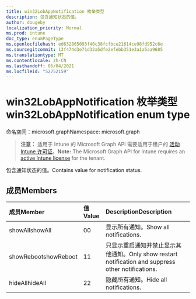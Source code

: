 ```yaml
---
title: win32LobAppNotification 枚举类型
description: 包含通知状态的值。
author: dougeby
localization_priority: Normal
ms.prod: intune
doc_type: enumPageType
ms.openlocfilehash: ed632865093f40c38fcfbce21614ce98fd952c6e
ms.sourcegitcommit: 13f474d3e71d32a5dfe2efebb351e3a1a5aa9685
ms.translationtype: MT
ms.contentlocale: zh-CN
ms.lasthandoff: 06/04/2021
ms.locfileid: "52752159"
---
```

# <a name="win32lobappnotification-enum-type"></a><span data-ttu-id="8c2b6-103">win32LobAppNotification 枚举类型</span><span class="sxs-lookup"><span data-stu-id="8c2b6-103">win32LobAppNotification enum type</span></span>

<span data-ttu-id="8c2b6-104">命名空间：microsoft.graph</span><span class="sxs-lookup"><span data-stu-id="8c2b6-104">Namespace: microsoft.graph</span></span>

> <span data-ttu-id="8c2b6-105">**注意：** 适用于 Intune 的 Microsoft Graph API 需要适用于租户的 [活动 Intune 许可证](https://go.microsoft.com/fwlink/?linkid=839381)。</span><span class="sxs-lookup"><span data-stu-id="8c2b6-105">**Note:** The Microsoft Graph API for Intune requires an [active Intune license](https://go.microsoft.com/fwlink/?linkid=839381) for the tenant.</span></span>

<span data-ttu-id="8c2b6-106">包含通知状态的值。</span><span class="sxs-lookup"><span data-stu-id="8c2b6-106">Contains value for notification status.</span></span>

## <a name="members"></a><span data-ttu-id="8c2b6-107">成员</span><span class="sxs-lookup"><span data-stu-id="8c2b6-107">Members</span></span>
|<span data-ttu-id="8c2b6-108">成员</span><span class="sxs-lookup"><span data-stu-id="8c2b6-108">Member</span></span>|<span data-ttu-id="8c2b6-109">值</span><span class="sxs-lookup"><span data-stu-id="8c2b6-109">Value</span></span>|<span data-ttu-id="8c2b6-110">Description</span><span class="sxs-lookup"><span data-stu-id="8c2b6-110">Description</span></span>|
|:---|:---|:---|
|<span data-ttu-id="8c2b6-111">showAll</span><span class="sxs-lookup"><span data-stu-id="8c2b6-111">showAll</span></span>|<span data-ttu-id="8c2b6-112">0</span><span class="sxs-lookup"><span data-stu-id="8c2b6-112">0</span></span>|<span data-ttu-id="8c2b6-113">显示所有通知。</span><span class="sxs-lookup"><span data-stu-id="8c2b6-113">Show all notifications.</span></span>|
|<span data-ttu-id="8c2b6-114">showReboot</span><span class="sxs-lookup"><span data-stu-id="8c2b6-114">showReboot</span></span>|<span data-ttu-id="8c2b6-115">1</span><span class="sxs-lookup"><span data-stu-id="8c2b6-115">1</span></span>|<span data-ttu-id="8c2b6-116">只显示重启通知并禁止显示其他通知。</span><span class="sxs-lookup"><span data-stu-id="8c2b6-116">Only show restart notification and suppress other notifications.</span></span>|
|<span data-ttu-id="8c2b6-117">hideAll</span><span class="sxs-lookup"><span data-stu-id="8c2b6-117">hideAll</span></span>|<span data-ttu-id="8c2b6-118">2</span><span class="sxs-lookup"><span data-stu-id="8c2b6-118">2</span></span>|<span data-ttu-id="8c2b6-119">隐藏所有通知。</span><span class="sxs-lookup"><span data-stu-id="8c2b6-119">Hide all notifications.</span></span>|




